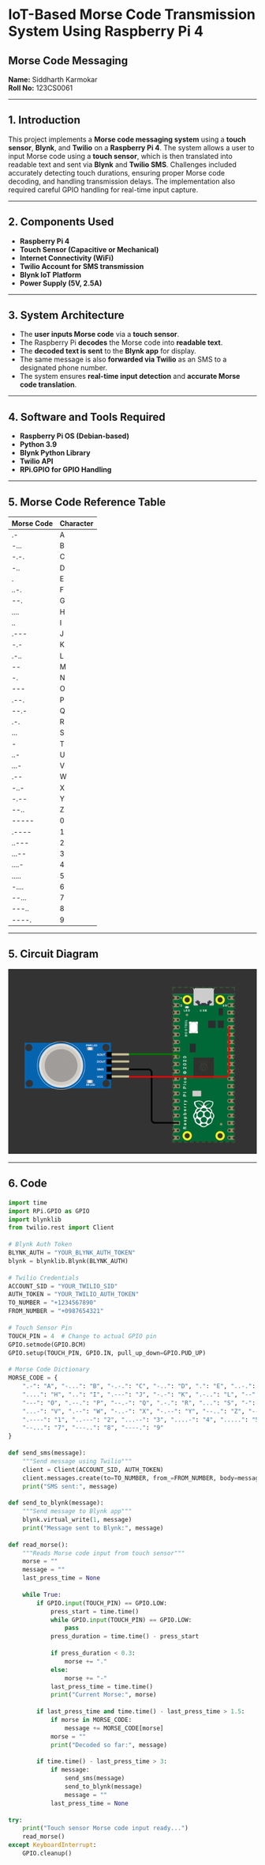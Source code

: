 # **IoT-Based Morse Code Transmission System Using Raspberry Pi 4**

## **Morse Code Messaging**

**Name:** Siddharth Karmokar  
**Roll No:** 123CS0061  

---

## **1. Introduction**
This project implements a **Morse code messaging system** using a **touch sensor**, **Blynk**, and **Twilio** on a **Raspberry Pi 4**. The system allows a user to input Morse code using a **touch sensor**, which is then translated into readable text and sent via **Blynk** and **Twilio SMS**. Challenges included accurately detecting touch durations, ensuring proper Morse code decoding, and handling transmission delays. The implementation also required careful GPIO handling for real-time input capture.

---

## **2. Components Used**
- **Raspberry Pi 4**
- **Touch Sensor (Capacitive or Mechanical)**
- **Internet Connectivity (WiFi)**
- **Twilio Account for SMS transmission**
- **Blynk IoT Platform**
- **Power Supply (5V, 2.5A)**

---

## **3. System Architecture**
- The **user inputs Morse code** via a **touch sensor**.
- The Raspberry Pi **decodes** the Morse code into **readable text**.
- The **decoded text is sent** to the **Blynk app** for display.
- The same message is also **forwarded via Twilio** as an SMS to a designated phone number.
- The system ensures **real-time input detection** and **accurate Morse code translation**.

---

## **4. Software and Tools Required**
- **Raspberry Pi OS (Debian-based)**
- **Python 3.9**
- **Blynk Python Library**
- **Twilio API**
- **RPi.GPIO for GPIO Handling**

---

## **5. Morse Code Reference Table**

| Morse Code | Character |
|------------|-----------|
| .-         | A         |
| -...       | B         |
| -.-.       | C         |
| -..        | D         |
| .          | E         |
| ..-.       | F         |
| --.        | G         |
| ....       | H         |
| ..         | I         |
| .---       | J         |
| -.-        | K         |
| .-..       | L         |
| --         | M         |
| -.         | N         |
| ---        | O         |
| .--.       | P         |
| --.-       | Q         |
| .-.        | R         |
| ...        | S         |
| -          | T         |
| ..-        | U         |
| ...-       | V         |
| .--        | W         |
| -..-       | X         |
| -.--       | Y         |
| --..       | Z         |
| -----      | 0         |
| .----      | 1         |
| ..---      | 2         |
| ...--      | 3         |
| ....-      | 4         |
| .....      | 5         |
| -....      | 6         |
| --...      | 7         |
| ---..      | 8         |
| ----.      | 9         |

---

## **5. Circuit Diagram**
![Wiring Diagram](touch.png)

---

## **6. Code**
```python
import time
import RPi.GPIO as GPIO
import blynklib
from twilio.rest import Client

# Blynk Auth Token
BLYNK_AUTH = "YOUR_BLYNK_AUTH_TOKEN"
blynk = blynklib.Blynk(BLYNK_AUTH)

# Twilio Credentials
ACCOUNT_SID = "YOUR_TWILIO_SID"
AUTH_TOKEN = "YOUR_TWILIO_AUTH_TOKEN"
TO_NUMBER = "+1234567890"
FROM_NUMBER = "+0987654321"

# Touch Sensor Pin
TOUCH_PIN = 4  # Change to actual GPIO pin
GPIO.setmode(GPIO.BCM)
GPIO.setup(TOUCH_PIN, GPIO.IN, pull_up_down=GPIO.PUD_UP)

# Morse Code Dictionary
MORSE_CODE = {
    ".-": "A", "-...": "B", "-.-.": "C", "-..": "D", ".": "E", "..-.": "F", "--.": "G",
    "....": "H", "..": "I", ".---": "J", "-.-": "K", ".-..": "L", "--": "M", "-.": "N",
    "---": "O", ".--.": "P", "--.-": "Q", ".-.": "R", "...": "S", "-": "T", "..-": "U",
    "...-": "V", ".--": "W", "-..-": "X", "-.--": "Y", "--..": "Z", "-----": "0",
    ".----": "1", "..---": "2", "...--": "3", "....-": "4", ".....": "5", "-....": "6",
    "--...": "7", "---..": "8", "----.": "9"
}

def send_sms(message):
    """Send message using Twilio"""
    client = Client(ACCOUNT_SID, AUTH_TOKEN)
    client.messages.create(to=TO_NUMBER, from_=FROM_NUMBER, body=message)
    print("SMS sent:", message)

def send_to_blynk(message):
    """Send message to Blynk app"""
    blynk.virtual_write(1, message)
    print("Message sent to Blynk:", message)

def read_morse():
    """Reads Morse code input from touch sensor"""
    morse = ""
    message = ""
    last_press_time = None

    while True:
        if GPIO.input(TOUCH_PIN) == GPIO.LOW:
            press_start = time.time()
            while GPIO.input(TOUCH_PIN) == GPIO.LOW:
                pass
            press_duration = time.time() - press_start

            if press_duration < 0.3:
                morse += "."
            else:
                morse += "-"
            last_press_time = time.time()
            print("Current Morse:", morse)
        
        if last_press_time and time.time() - last_press_time > 1.5:
            if morse in MORSE_CODE:
                message += MORSE_CODE[morse]
            morse = ""
            print("Decoded so far:", message)
        
        if time.time() - last_press_time > 3:
            if message:
                send_sms(message)
                send_to_blynk(message)
                message = ""
            last_press_time = None

try:
    print("Touch sensor Morse code input ready...")
    read_morse()
except KeyboardInterrupt:
    GPIO.cleanup()
```